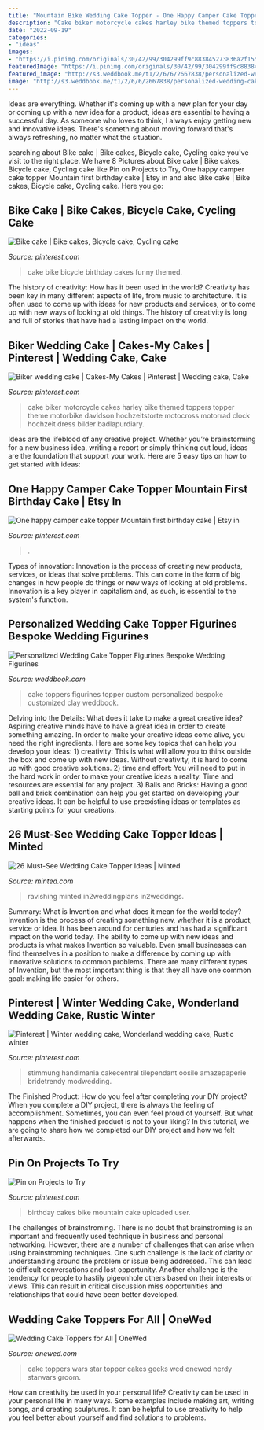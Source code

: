 ```yaml
---
title: "Mountain Bike Wedding Cake Topper - One Happy Camper Cake Topper Mountain First Birthday Cake"
description: "Cake biker motorcycle cakes harley bike themed toppers topper theme motorbike davidson hochzeitstorte motocross motorrad clock hochzeit dress bilder badlapurdiary"
date: "2022-09-19"
categories:
- "ideas"
images:
- "https://i.pinimg.com/originals/30/42/99/304299ff9c883845273836a2f15586c5.jpg"
featuredImage: "https://i.pinimg.com/originals/30/42/99/304299ff9c883845273836a2f15586c5.jpg"
featured_image: "http://s3.weddbook.me/t1/2/6/6/2667838/personalized-wedding-cake-topper-figurines-bespoke-wedding-figurines-cake-toppers-made-to-custom-customized-cake-toppers-clay-cake-toppers.jpg"
image: "http://s3.weddbook.me/t1/2/6/6/2667838/personalized-wedding-cake-topper-figurines-bespoke-wedding-figurines-cake-toppers-made-to-custom-customized-cake-toppers-clay-cake-toppers.jpg"
---
```



Ideas are everything. Whether it's coming up with a new plan for your day or coming up with a new idea for a product, ideas are essential to having a successful day. As someone who loves to think, I always enjoy getting new and innovative ideas. There's something about moving forward that's always refreshing, no matter what the situation.

	

		
searching about Bike cake | Bike cakes, Bicycle cake, Cycling cake you've visit to the right place. We have 8 Pictures about Bike cake | Bike cakes, Bicycle cake, Cycling cake like Pin on Projects to Try, One happy camper cake topper Mountain first birthday cake | Etsy in and also Bike cake | Bike cakes, Bicycle cake, Cycling cake. Here you go:
		
    
## Bike Cake | Bike Cakes, Bicycle Cake, Cycling Cake

<img loading=lazy src="https://i.pinimg.com/originals/30/42/99/304299ff9c883845273836a2f15586c5.jpg" onerror="this.onerror=null;this.src='https://tse2.mm.bing.net/th?id=OIP.Sg9-m_ZAHRnDzmsKSJRZOQHaJ4&amp;pid=15.1';" alt="Bike cake | Bike cakes, Bicycle cake, Cycling cake">

_Source: pinterest.com_

>cake bike bicycle birthday cakes funny themed. 

	

The history of creativity: How has it been used in the world?
Creativity has been key in many different aspects of life, from music to architecture. It is often used to come up with ideas for new products and services, or to come up with new ways of looking at old things. The history of creativity is long and full of stories that have had a lasting impact on the world.

    
## Biker Wedding Cake | Cakes-My Cakes | Pinterest | Wedding Cake, Cake

<img loading=lazy src="https://s-media-cache-ak0.pinimg.com/736x/65/df/fd/65dffdeafeed6ca2f34265b20ea0778c--motorcycle-wedding-cake-toppers-biker-wedding-cake.jpg" onerror="this.onerror=null;this.src='https://tse4.mm.bing.net/th?id=OIP.7llJa6BZORR-zkt3KxtcsAHaNK&amp;pid=15.1';" alt="Biker wedding cake | Cakes-My Cakes | Pinterest | Wedding cake, Cake">

_Source: pinterest.com_

>cake biker motorcycle cakes harley bike themed toppers topper theme motorbike davidson hochzeitstorte motocross motorrad clock hochzeit dress bilder badlapurdiary. 

	

Ideas are the lifeblood of any creative project. Whether you’re brainstorming for a new business idea, writing a report or simply thinking out loud, ideas are the foundation that support your work. Here are 5 easy tips on how to get started with ideas: 

    
## One Happy Camper Cake Topper Mountain First Birthday Cake | Etsy In

<img loading=lazy src="https://i.pinimg.com/736x/93/16/83/931683c75010a9318e773e4d304e52d5.jpg" onerror="this.onerror=null;this.src='https://tse3.mm.bing.net/th?id=OIP.vzdLj7eTDKZbT2sparoGIgHaHa&amp;pid=15.1';" alt="One happy camper cake topper Mountain first birthday cake | Etsy in">

_Source: pinterest.com_

>. 

	

Types of innovation:
Innovation is the process of creating new products, services, or ideas that solve problems. This can come in the form of big changes in how people do things or new ways of looking at old problems. Innovation is a key player in capitalism and, as such, is essential to the system's function.

    
## Personalized Wedding Cake Topper Figurines Bespoke Wedding Figurines

<img loading=lazy src="http://s3.weddbook.me/t1/2/6/6/2667838/personalized-wedding-cake-topper-figurines-bespoke-wedding-figurines-cake-toppers-made-to-custom-customized-cake-toppers-clay-cake-toppers.jpg" onerror="this.onerror=null;this.src='https://tse4.mm.bing.net/th?id=OIP.cT-9GQ6PQplB5A1wVapSzgHaHa&amp;pid=15.1';" alt="Personalized Wedding Cake Topper Figurines Bespoke Wedding Figurines">

_Source: weddbook.com_

>cake toppers figurines topper custom personalized bespoke customized clay weddbook. 

	

Delving into the Details: What does it take to make a great creative idea?
Aspiring creative minds have to have a great idea in order to create something amazing. In order to make your creative ideas come alive, you need the right ingredients. Here are some key topics that can help you develop your ideas: 1) creativity: This is what will allow you to think outside the box and come up with new ideas. Without creativity, it is hard to come up with good creative solutions. 2) time and effort: You will need to put in the hard work in order to make your creative ideas a reality. Time and resources are essential for any project. 3) Balls and Bricks: Having a good ball and brick combination can help you get started on developing your creative ideas. It can be helpful to use preexisting ideas or templates as starting points for your creations.

    
## 26 Must-See Wedding Cake Topper Ideas | Minted

<img loading=lazy src="https://cdn3.minted.com/files/content/minted_landing_banners/wedding_cake_toppers_lp_image_10.jpg" onerror="this.onerror=null;this.src='https://tse3.mm.bing.net/th?id=OIP.XXB6AmwaSxRv0EuXbv7xtAHaLH&amp;pid=15.1';" alt="26 Must-See Wedding Cake Topper Ideas | Minted">

_Source: minted.com_

>ravishing minted in2weddingplans in2weddings. 

	

Summary: What is Invention and what does it mean for the world today?
Invention is the process of creating something new, whether it is a product, service or idea. It has been around for centuries and has had a significant impact on the world today. The ability to come up with new ideas and products is what makes Invention so valuable. Even small businesses can find themselves in a position to make a difference by coming up with innovative solutions to common problems. There are many different types of Invention, but the most important thing is that they all have one common goal: making life easier for others.

    
## Pinterest | Winter Wedding Cake, Wonderland Wedding Cake, Rustic Winter

<img loading=lazy src="https://i.pinimg.com/originals/45/85/65/458565303a21d1d45f79b7771c3fb9ae.jpg" onerror="this.onerror=null;this.src='https://tse3.mm.bing.net/th?id=OIP.rOdKxahkDiwWLLiAajdquQHaJ5&amp;pid=15.1';" alt="Pinterest | Winter wedding cake, Wonderland wedding cake, Rustic winter">

_Source: pinterest.com_

>stimmung handimania cakecentral tilependant oosile amazepaperie bridetrendy modwedding. 

	

The Finished Product: How do you feel after completing your DIY project?
When you complete a DIY project, there is always the feeling of accomplishment. Sometimes, you can even feel proud of yourself. But what happens when the finished product is not to your liking? In this tutorial, we are going to share how we completed our DIY project and how we felt afterwards.

    
## Pin On Projects To Try

<img loading=lazy src="https://i.pinimg.com/736x/28/22/25/28222514d8c50198249dc6f9b0959835--novelty-cakes-creative-cakes.jpg" onerror="this.onerror=null;this.src='https://tse2.mm.bing.net/th?id=OIP.2eMljjzxgep9aNsxMNJBsQHaNK&amp;pid=15.1';" alt="Pin on Projects to Try">

_Source: pinterest.com_

>birthday cakes bike mountain cake uploaded user. 

	

The challenges of brainstroming.
There is no doubt that brainstroming is an important and frequently used technique in business and personal networking. However, there are a number of challenges that can arise when using brainstroming techniques. One such challenge is the lack of clarity or understanding around the problem or issue being addressed. This can lead to difficult conversations and lost opportunity. Another challenge is the tendency for people to hastily pigeonhole others based on their interests or views. This can result in critical discussion miss opportunities and relationships that could have been better developed.

    
## Wedding Cake Toppers For All | OneWed

<img loading=lazy src="http://wedding-pictures-04.onewed.com/75018/star_wars_wedding_topper__full.jpg" onerror="this.onerror=null;this.src='https://tse3.mm.bing.net/th?id=OIP.lDwevVwUvH4KFWLrbKYMfgHaLG&amp;pid=15.1';" alt="Wedding Cake Toppers for All | OneWed">

_Source: onewed.com_

>cake toppers wars star topper cakes geeks wed onewed nerdy starwars groom. 

	

How can creativity be used in your personal life?
Creativity can be used in your personal life in many ways. Some examples include making art, writing songs, and creating sculptures. It can be helpful to use creativity to help you feel better about yourself and find solutions to problems.

